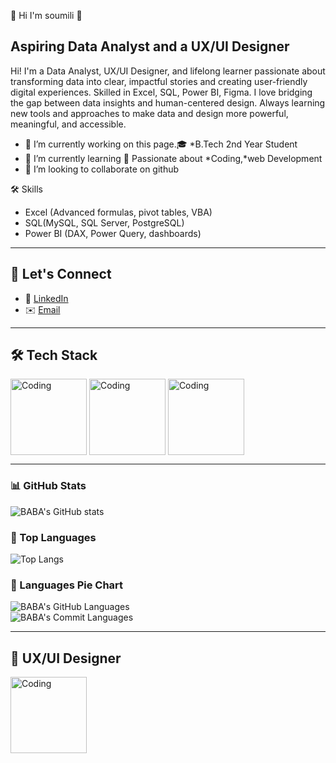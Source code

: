  👋 Hi I'm soumili 👋
## Aspiring Data Analyst and a UX/UI Designer
Hi! I'm a Data Analyst, UX/UI Designer, and lifelong learner passionate about transforming data into clear, impactful stories and creating user-friendly digital experiences.
Skilled in Excel, SQL, Power BI, Figma. I love bridging the gap between data insights and human-centered design.
Always learning new tools and approaches to make data and design more powerful, meaningful, and accessible.

- 🔭 I’m currently working on this page.🎓 *B.Tech 2nd Year Student  
- 🌱 I’m currently learning 🌱 Passionate about *Coding,*web Development 
- 👯 I’m looking to collaborate on github 

 🛠️ Skills

- Excel (Advanced formulas, pivot tables, VBA)
- SQL(MySQL, SQL Server, PostgreSQL)
- Power BI (DAX, Power Query, dashboards)

---

## 🌟 Let's Connect

- 💼 [LinkedIn](https://www.linkedin.com/in/soumili-dutta-557a14278/)
- ✉️ [Email](soumilid05@gmail.com)

---
## 🛠️ Tech Stack
<p>
   <img align="middle" alt="Coding" width="122" src="https://upload.wikimedia.org/wikipedia/commons/thumb/3/34/Microsoft_Office_Excel_%282019%E2%80%93present%29.svg/826px-Microsoft_Office_Excel_%282019%E2%80%93present%29.svg.png"/>
    <img align="middle" alt="Coding" width="122" src="https://upload.wikimedia.org/wikipedia/commons/thumb/d/d7/Sql_data_base_with_logo.svg/1200px-Sql_data_base_with_logo.svg.png"/>
     <img align="middle" alt="Coding" width="122" src="https://logos-world.net/wp-content/uploads/2022/02/Power-BI-Logo.png"/>
</p>

---
### 📊 GitHub Stats  
![BABA's GitHub stats](https://github-readme-stats.vercel.app/api?username=student-soumili&show_icons=true&theme=tokyonight)

### 📂 Top Languages  
![Top Langs](https://github-readme-stats.vercel.app/api/top-langs/?username=student-soumili&layout=compact&langs_count=10&theme=tokyonight)

### 🥧 Languages Pie Chart  
![BABA's GitHub Languages](https://github-profile-summary-cards.vercel.app/api/cards/repos-per-language?username=student-soumili&theme=tokyonight)  
![BABA's Commit Languages](https://github-profile-summary-cards.vercel.app/api/cards/most-commit-language?username=student-soumili&theme=tokyonight)

---
## 🎨 UX/UI Designer 
<p>
  <img align="middle" alt="Coding" width="122" src="https://1000logos.net/wp-content/uploads/2024/09/Figma-Logo.png"/>
</p>

